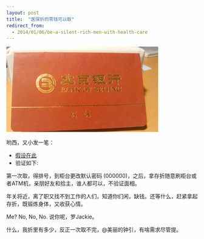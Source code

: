 ```yaml
---
layout: post
title:  "医保折的零钱可以取"
redirect_from:
  - 2014/01/06/be-a-silent-rich-men-with-health-care
---
```


![医保存折](/files/2014/01/06/health-care.jpg)

哟西，又小发一笔：

* [假设在此]
* 验证如下:

第一次取，得排号，到柜台更改默认密码 (000000)，之后，拿存折随意刷柜台或者ATM机，亲朋好友和拾主，谁人都可以，不验证面相。

年关将近，离了职又找不到工作的人们，知道你们闲，缺钱。还等什么，赶紧拿起存折，既锻炼身体，又收获心情。

Me? No, No, No. 说你呢，罗Jackie。

什么，我折里有多少，反正一次取不完，@美丽的钟引，有啥需求尽管提。


[假设在此]: http://weibo.com/1701560004/AqLmU0D4m?mod=weibotime

